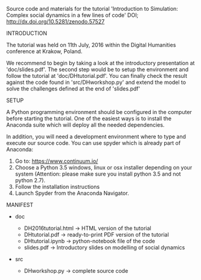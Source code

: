 Source code and materials for the tutorial 'Introduction to Simulation: Complex social dynamics in a few lines of code'
DOI; http://dx.doi.org/10.5281/zenodo.57527


INTRODUCTION

The tutorial was held on 11th July, 2016 within the Digital Humanities conference at Krakow, Poland.

We recommend to begin by taking a look at the introductory presentation at 'doc/slides.pdf'. The second step would be to setup the environment and follow the tutorial at 'doc/DHtutorial.pdf'. You can finally check the result against the code found in 'src/DHworkshop.py' and extend the model to solve the challenges defined at the end of 'slides.pdf'

SETUP

A Python programming environment should be configured in the computer before starting the tutorial. One of the easiest ways is to install the Anaconda suite which will
deploy all the needed dependencies.

In addition, you will need a development environment where to type and execute our source code. You can use spyder which is already part of Anaconda:
1. Go to: https://www.continuum.io/
2. Choose a Python 3.5 windows, linux or osx installer depending on your system (Attention: please make sure you install python 3.5 and not python 2.7).
3. Follow the installation instructions
4. Launch Spyder from the Anaconda Navigator.

MANIFEST

- doc
    - DH2016tutorial.html -> HTML version of the tutorial
    - DHtutorial.pdf -> ready-to-print PDF version of the tutorial
    - DHtutorial.ipynb -> python-notebook file of the code
    - slides.pdf -> Introductory slides on modelling of social dynamics
    
- src    
    - DHworkshop.py -> complete source code
